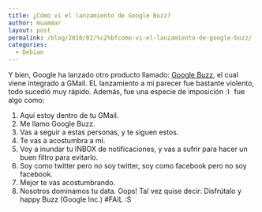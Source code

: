 ```yaml
---
title: ¿Cómo vi el lanzamiento de Google Buzz?
author: muammar
layout: post
permalink: /blog/2010/02/%c2%bfcomo-vi-el-lanzamiento-de-google-buzz/
categories:
  - Debian
---
```

Y bien, Google ha lanzado otro producto llamado: [Google Buzz][1], el cual viene integrado a GMail. EL lanzamiento a mi parecer fue bastante violento, todo sucedió muy rápido. Además, fue una especie de imposición <img src="http://muammar.me/blog/wp-includes/images/smilies/simple-smile.png" alt=":)" class="wp-smiley" style="height: 1em; max-height: 1em;" /> fue algo como:  
1. Aquí estoy dentro de tu GMail.  
2. Me llamo Google Buzz.  
3. Vas a seguir a estas personas, y te siguen estos.  
4. Te vas a acostumbra a mi.  
5. Voy a inundar tu INBOX de notificaciones, y vas a sufrir para hacer un buen filtro para evitarlo.  
6. Soy como twitter pero no soy twitter, soy como facebook pero no soy facebook.  
7. Mejor te vas acostumbrando.  
8. Nosotros dominamos tu data. Oops! Tal vez quise decir: Disfrútalo y happy Buzz (Google Inc.) #FAIL :S

 [1]: http://buzz.google.com
